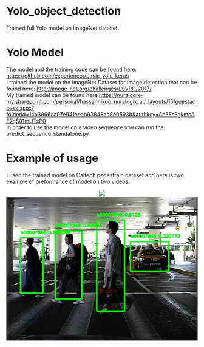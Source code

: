 # Yolo_object_detection
Trained full Yolo  model on ImageNet dataset. 

# Yolo Model
The model and the training code can be found here: https://github.com/experiencor/basic-yolo-keras <br>
I trained the model on the ImageNet Dataset for image detection that can be found here: http://image-net.org/challenges/LSVRC/2017/ <br>
My trained model can be found here:https://nuralogix-my.sharepoint.com/personal/hassannikoo_nuralogix_ai/_layouts/15/guestaccess.aspx?folderid=1cb3966aa97e941eeab93848ac8e0593b&authkey=Ae3FsFgkmcAE7qS01mUTxP0 <br>
In order to use the model on a video sequence you can run the predict_sequence_standalone.py <br>

# Example of usage
I used the trained model on Caltech pedestrain dataset and here is two example of preformance of model on two videos:
<p align="center">
  <img  src="images/2.gif" />
  <img  src="images/myimage.gif" />
</p>
 
